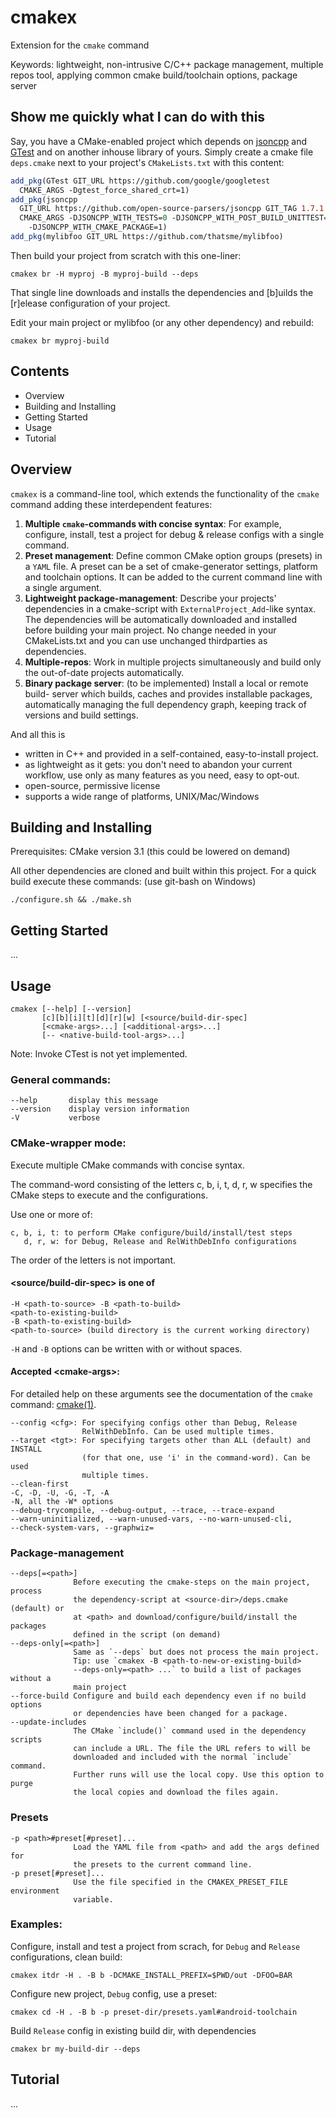 # cmakex

Extension for the `cmake` command

Keywords: lightweight, non-intrusive C/C++ package management, multiple repos tool,
applying common cmake build/toolchain options, package server

## Show me quickly what I can do with this

Say, you have a CMake-enabled project which depends on
[jsoncpp](https://github.com/open-source-parsers/jsoncpp) and
[GTest](https://github.com/google/googletest) and on another inhouse library of
yours. Simply create a cmake file `deps.cmake` next to your project's
`CMakeLists.txt` with this content:

```CMake
add_pkg(GTest GIT_URL https://github.com/google/googletest
  CMAKE_ARGS -Dgtest_force_shared_crt=1)
add_pkg(jsoncpp
  GIT_URL https://github.com/open-source-parsers/jsoncpp GIT_TAG 1.7.1
  CMAKE_ARGS -DJSONCPP_WITH_TESTS=0 -DJSONCPP_WITH_POST_BUILD_UNITTEST=0
    -DJSONCPP_WITH_CMAKE_PACKAGE=1)
add_pkg(mylibfoo GIT_URL https://github.com/thatsme/mylibfoo)
```

Then build your project from scratch with this one-liner:

    cmakex br -H myproj -B myproj-build --deps

That single line downloads and installs the dependencies and [b]uilds the [r]elease configuration of your project.

Edit your main project or mylibfoo (or any other dependency) and rebuild:

    cmakex br myproj-build

## Contents

- Overview
- Building and Installing
- Getting Started
- Usage
- Tutorial

## Overview

`cmakex` is a command-line tool, which extends the functionality of the `cmake`
command adding these interdependent features:

1. **Multiple `cmake`-commands with concise syntax**: For example, configure,
   install, test a project for debug & release configs with a single command.
2. **Preset management**: Define common CMake option groups (presets) in a `YAML`
   file. A preset can be a set of cmake-generator settings, platform and
   toolchain options. It can be added to the current command line with
   a single argument.
3. **Lightweight package-management**: Describe your projects' dependencies in a
   cmake-script with `ExternalProject_Add`-like syntax. The dependencies will
   be automatically downloaded and installed before building your main project.
   No change needed in your CMakeLists.txt and you can use unchanged thirdparties
   as dependencies.
4. **Multiple-repos**: Work in multiple projects simultaneously and build only
   the out-of-date projects automatically.
5. **Binary package server**: (to be implemented) Install a local or remote build-
   server which builds, caches and provides installable packages, automatically
   managing the full dependency graph, keeping track of versions and build
   settings.

And all this is

- written in C++ and provided in a self-contained, easy-to-install project.
- as lightweight as it gets: you don't need to abandon your current workflow,
  use only as many features as you need, easy to opt-out.
- open-source, permissive license
- supports a wide range of platforms, UNIX/Mac/Windows

## Building and Installing

Prerequisites: CMake version 3.1 (this could be lowered on demand)

All other dependencies are cloned and built within this project.
For a quick build execute these commands: (use git-bash on Windows)

    ./configure.sh && ./make.sh

## Getting Started

...

## Usage

    cmakex [--help] [--version]
           [c][b][i][t][d][r][w] [<source/build-dir-spec]
           [<cmake-args>...] [<additional-args>...]
           [-- <native-build-tool-args>...]

Note: Invoke CTest is not yet implemented.

### General commands:

    --help       display this message
    --version    display version information
    -V           verbose

### CMake-wrapper mode:

Execute multiple CMake commands with concise syntax.

The command-word consisting of the letters c, b, i, t, d, r, w specifies the
CMake steps to execute and the configurations.

Use one or more of:

    c, b, i, t: to perform CMake configure/build/install/test steps
       d, r, w: for Debug, Release and RelWithDebInfo configurations

The order of the letters is not important.

#### &lt;source/build-dir-spec&gt; is one of

    -H <path-to-source> -B <path-to-build>
    <path-to-existing-build>
    -B <path-to-existing-build>
    <path-to-source> (build directory is the current working directory)

`-H` and `-B` options can be written with or without spaces.

#### Accepted &lt;cmake-args&gt;:

For detailed help on these arguments see the documentation of the `cmake`
command: [cmake(1)](https://cmake.org/cmake/help/latest/manual/cmake.1.html).

    --config <cfg>: For specifying configs other than Debug, Release
                    RelWithDebInfo. Can be used multiple times.
    --target <tgt>: For specifying targets other than ALL (default) and INSTALL
                    (for that one, use 'i' in the command-word). Can be used
                    multiple times.
    --clean-first
    -C, -D, -U, -G, -T, -A
    -N, all the -W* options
    --debug-trycompile, --debug-output, --trace, --trace-expand
    --warn-uninitialized, --warn-unused-vars, --no-warn-unused-cli,
    --check-system-vars, --graphwiz=

### Package-management


    --deps[=<path>]
                  Before executing the cmake-steps on the main project, process
                  the dependency-script at <source-dir>/deps.cmake (default) or
                  at <path> and download/configure/build/install the packages
                  defined in the script (on demand)
    --deps-only[=<path>]
                  Same as `--deps` but does not process the main project.
                  Tip: use `cmakex -B <path-to-new-or-existing-build>
                  --deps-only=<path> ...` to build a list of packages without a
                  main project
    --force-build Configure and build each dependency even if no build options
                  or dependencies have been changed for a package.
    --update-includes
                  The CMake `include()` command used in the dependency scripts
                  can include a URL. The file the URL refers to will be
                  downloaded and included with the normal `include` command.
                  Further runs will use the local copy. Use this option to purge
                  the local copies and download the files again.

### Presets

    -p <path>#preset[#preset]...
                  Load the YAML file from <path> and add the args defined for
                  the presets to the current command line.
    -p preset[#preset]...
                  Use the file specified in the CMAKEX_PRESET_FILE environment
                  variable.

### Examples:

Configure, install and test a project from scrach, for `Debug` and `Release`
configurations, clean build:

    cmakex itdr -H . -B b -DCMAKE_INSTALL_PREFIX=$PWD/out -DFOO=BAR

Configure new project, `Debug` config, use a preset:

    cmakex cd -H . -B b -p preset-dir/presets.yaml#android-toolchain

Build `Release` config in existing build dir, with dependencies

    cmakex br my-build-dir --deps

## Tutorial

...
